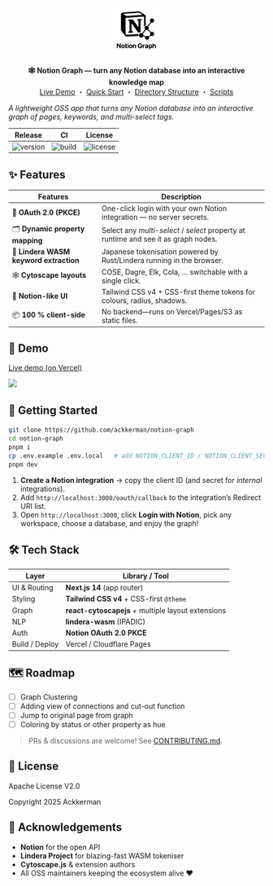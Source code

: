 
<p align="center">
  <img src="./public/notion-graph-icon.png" width="96" alt="Notion Graph icon"><br><br>
  <b>🕸️  Notion Graph — turn any Notion database into an interactive knowledge map</b><br>
  <a href="https://notion-graph-gray.vercel.app/">Live Demo</a> ・
  <a href="#-quick-start">Quick Start</a> ・
  <a href="#-directory-structure">Directory Structure</a> ・
  <a href="#%EF%B8%8F-scripts">Scripts</a>
</p>

*A lightweight OSS app that turns any Notion database into an interactive graph of pages, keywords, and multi-select tags.*

| Release | CI  | License |
| --- | --- | -- |
| ![version](https://img.shields.io/github/v/tag/ackkerman/notion-graph?label=version) | ![build](https://img.shields.io/github/actions/workflow/status/ackkerman/notion-graph/ci.yml?label=build) | ![license](https://img.shields.io/github/license/ackkerman/notion-graph) |

## ✨ Features

| Features | Description  |
| --- | --- |
| 🔐 **OAuth 2.0 (PKCE)**                | One-click login with your own Notion integration — no server secrets.               |
| 🗂 **Dynamic property mapping**        | Select any *multi-select* / *select* property at runtime and see it as graph nodes. |
| 🧠 **Lindera WASM keyword extraction** | Japanese tokenisation powered by Rust/Lindera running in the browser.               |
| 🕸 **Cytoscape layouts**               | COSE, Dagre, Elk, Cola, … switchable with a single click.                           |
| 🎨 **Notion-like UI**                  | Tailwind CSS v4 + CSS-first theme tokens for colours, radius, shadows.              |
| 📦 **100 % client-side**               | No backend—runs on Vercel/Pages/S3 as static files.                                 |

## 📸 Demo

[Live demo (on Vercel)](https://notion-graph-gray.vercel.app/)

![](./assets/usage.gif)

## 🚀 Getting Started

```bash
git clone https://github.com/ackkerman/notion-graph
cd notion-graph
pnpm i
cp .env.example .env.local   # add NOTION_CLIENT_ID / NOTION_CLIENT_SECRET
pnpm dev
```

1. **Create a Notion integration** → copy the client ID (and secret for *internal* integrations).
2. Add `http://localhost:3000/oauth/callback` to the integration’s Redirect URI list.
3. Open `http://localhost:3000`, click **Login with Notion**, pick any workspace, choose a database, and enjoy the graph!


## 🛠 Tech Stack

| Layer          | Library / Tool                                     |
| -------------- | -------------------------------------------------- |
| UI & Routing   | **Next.js 14** (app router)                        |
| Styling        | **Tailwind CSS v4** + CSS-first `@theme`           |
| Graph          | **react-cytoscapejs** + multiple layout extensions |
| NLP            | **lindera-wasm** (IPADIC)                          |
| Auth           | **Notion OAuth 2.0 PKCE**                          |
| Build / Deploy | Vercel / Cloudflare Pages                          |


## 🗺️ Roadmap

* [ ] Graph Clustering
* [ ] Adding view of connections and cut-out function
* [ ] Jump to original page from graph
* [ ] Coloring by status or other property as hue

> PRs & discussions are welcome! See [CONTRIBUTING.md](./CONTRIBUTING.md).


## 📄 License

Apache License V2.0 

Copyright 2025 Ackkerman

## 🙏 Acknowledgements

* **Notion** for the open API
* **Lindera Project** for blazing-fast WASM tokeniser
* **Cytoscape.js** & extension authors
* All OSS maintainers keeping the ecosystem alive ❤️
